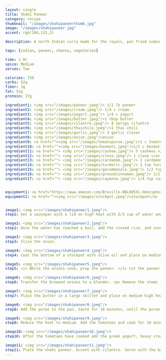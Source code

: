 ```yaml
---
layout: single
title: Shahi Paneer
category: recipe
thumbnail: "/images/shahipaneerthumb.jpg"
image: "/images/shahipaneer.jpg"
accent: rgb(186,133,3)

description: A north Indian curry made for the royals, pan fried cubes of paneer are served in a creamy, fragrant sauce of tomatoes, yogurt and cream.

tags: [indian, paneer, cheese, vegetarian]

time: 1 Hr
spice: Medium
serves: Two

calories: 730
carbs: 52g
fiber: 3g
fat: 51g
protein: 17g

ingredient1: <img src="/images/paneer.jpeg"/> 1/2 lb paneer
ingredient2: <img src="/images/cream.jpeg"/> 1/4 c cream
ingredient3: <img src="/images/yogurt.jpeg"/> 1/4 c yogurt
ingredient4: <img src="/images/butter.jpeg"/>1 tbsp butter
ingredient5: <img src="/images/cilantro.jpeg"/> 8 sprigs cilantro
ingredient6: <img src="/images/thaichile.jpeg"/>1 thai chili
ingredient7: <img src="/images/garlic.jpeg"/> 3 garlic cloves
ingredient8: <img src="/images/onion.jpeg"/>onion
ingredient9: <a href=""><img src="/images/tomatopuree.jpeg"/>1 c tomato puree</a>
ingredient10: <a href=""><img src="/images/basmati.jpeg"/>1/2 c basmati rice </a>
ingredient11: <a href=""> <img src="/images/cashew.jpeg"/> 5 cashews </a>
ingredient12: <a href=""> <img src="/images/clove.jpeg"/> 1 clove </a>
ingredient13: <a href=""> <img src="/images/cardamom.jpeg"/> 1 cardamom </a>
ingredient14: <a href=""> <img src="/images/turmeric.jpeg"/> 1 tsp turmeric </a>
ingredient15: <a href=""> <img src="/images/garammasala.jpeg"/> 1/2 tsp garam masala </a>
ingredient16: <a href=""> <img src="/images/groundcinnamon.jpeg"/> 1/2 tsp cinnamon </a>
ingredient17: <a href=""> <img src="/images/cayenne.jpeg"/> 1/4 tsp cayenne </a>


equipment1: <a href="https://www.amazon.com/Breville-BBL605XL-Hemisphere-Control-Blender/dp/B005I72LMU/ref=as_li_ss_tl?s=kitchen&rps=1&ie=UTF8&qid=1481601822&sr=1-14&keywords=blender&refinements=p_85:2470955011,p_36:1253526011&linkCode=ll1&tag=cilalime09-20&linkId=b637316d3937e7e1c15e28b6e74a1c97"><img src="/images/blender.jpeg"/>blender</a>
equipment2: <a href=""><img src="/images/stockpot.jpeg"/>stockpot</a>


image1: <img src="/images/shahipaneer1.jpeg"/>
step1: Set a saucepan with a lid on high heat with 2/3 cup of water and 1/4 teaspoon of salt. While waiting for the water to boil, place the basmati rice in a bowl and fill it with water. Swish your hands in the rice until the water becomes cloudy, and then drain. Repeat two more times.

image2: <img src="/images/shahipaneer2.jpeg"/>
step2: Once the water has reached a boil, add the rinsed rice, and cover. Stir the pot to ensure that the rice is submerged. Reduce the heat to low and cover. Cook the rice for 16 minutes, and remove from heat. Keep the lid on the pot until ready to serve.

image3: <img src="/images/shahipaneer3.jpeg"/>
step3: Slice the onion.

image4: <img src="/images/shahipaneer4.jpeg"/>
step4: Coat the bottom of a stockpot with olive oil and place on medium high heat. Once the oil is hot add the sliced onions and cook until the onions have caramelized and have become tender, approx. 15 minutes.

image5: <img src="/images/shahipaneer5.jpeg"/>
step5: <i> While the onions cook, prep the paneer. </i> Cut the paneer into 1/2" cubes. Sprinkle the cubes of cheese with a pinch of salt.

image6: <img src="/images/shahipaneer6.jpeg"/>
step6: Transfer the browned onions to a blender. <p> Remove the stems from the thai chile and place in the blender along with the cashews, garlic, clove, cardamom, cinnamon, turmeric, 1/2 tsp of salt and 1/2 c of water. </p> Puree until completely smooth. <i> This may require more water than 1/2 c.</i>

image7: <img src="/images/shahipaneer7.jpeg"/>
step7: Place the butter in a large skillet and place on medium high heat. Once the butter is hot, fry the paneer cheese on all sides until golden brown. Remove the paneer from the pan, and set aside for later use.

image8: <img src="/images/shahipaneer8.jpeg"/>
step8: Add the puree to the pan. Sauté for 10 minutes, until the puree thickens and darkens.

image9: <img src="/images/shahipaneer9.jpeg"/>
step0: Reduce the heat to medium. Add the tomatoes and cook for 10 minutes.

image10: <img src="/images/shahipaneer10.jpeg"/>
step10: After the tomatoes have cooked add the greek yogurt, heavy cream, cayenne, and garam masala to the pan. Stir to incorporate. Add the previously browned paneer cheese. Stir to warm the cheese.

image11: <img src="/images/shahipaneer11.jpeg"/>
step11: Plate the shahi paneer. Accent with cilantro. Serve with the basmati rice.
---
```

